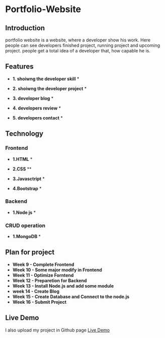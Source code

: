 # Portfolio-Website

## Introduction

portfolio website is a website, where a developer show his work.
Here people can see developers finished project, running project and upcoming project.
people get a total idea of a developer that, how capable he is.

## Features

* **1. shoiwng the developer skill** *

* **2. shoiwng the developer project** *

* **3. developer blog** *

* **4. developers review** *

* **5. developers contact** *


## Technology

### Frontend

* **1.HTML** *

* **2.CSS** **

* **3.Javasctript** *

* **4.Bootstrap** *

### Backend

* **1.Node js** *

### CRUD operation

* **1.MongoDB** *

## Plan for project

* **Week 9 - Complete Frontend**
* **Week 10 - Some major modify in Frontend**
* **Week 11 - Optimize Forntend**
* **Week 12 - Preparetion for Backend**
* **Week 13 - Install Node.js and add some module**
* **week 14 - Create Blog**
* **Week 15 - Create Database and Connect to the node.js**
* **Week 16 - Submit Project**

## Live Demo
I also upload my project in Github page
[Live Demo](https://mehedimdasif.github.io/Portfolio-Website/)



